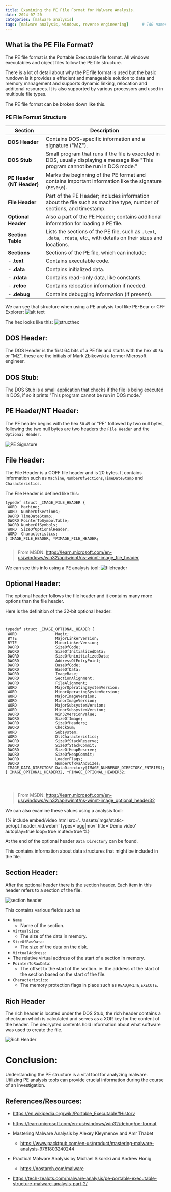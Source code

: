 ```yaml
---
title: Examining the PE File Format for Malware Analysis.
date: 2024-07-20 
categories: [malware analysis]
tags: [malware analysis, windows, reverse engineering]      # TAG names should always be lowercase
---
```



## What is the PE File Format?

The PE file format is the Portable Executable file format. All windows executables and object files follow the PE file structure.

There is a lot of detail about why the PE file format is used but the basic rundown is it provides a effecient and manageable solution to data and memory management and supports dynamic linking, relocation and additonal resources. It is also supported by various processors and used in multipule file types.




The PE file format can be broken down like this.

### PE File Format Structure

| **Section**          | **Description**                                                                 |
|----------------------|---------------------------------------------------------------------------------|
| **DOS Header**       | Contains DOS-specific information and a signature ("MZ").                        |
| **DOS Stub**         | Small program that runs if the file is executed in DOS, usually displaying a message like "This program cannot be run in DOS mode." |
| **PE Header (NT Header)** | Marks the beginning of the PE format and contains important information like the signature (`PE\0\0`).                  |
| **File Header**      | Part of the PE Header; includes information about the file such as machine type, number of sections, and timestamp.  |
| **Optional Header**  | Also a part of the PE Header; contains additional information for loading a PE file. |
| **Section Table**    | Lists the sections of the PE file, such as `.text`, `.data`, `.rdata`, etc., with details on their sizes and locations. |
| **Sections**         |  Sections of the PE file, which can include:                             |
| - **.text**           | Contains executable code.                                                        |
| - **.data**           | Contains initialized data.                                                        |
| - **.rdata**          | Contains read-only data, like constants.                                          |
| - **.reloc**          | Contains relocation information if needed.                                        |
| - **.debug**          | Contains debugging information (if present).                                      |

We can see that structure when using a PE analysis tool like PE-Bear or CFF Explorer:
![alt text](../assets/imgs/static-pe/PEBEARHEADER.png)




The hex looks like this:
![structhex](../assets/imgs/static-pe/PE_header_cff.png)


## DOS Header:


The DOS Header is the first 64 bits of a PE file and starts with the hex `4D` `5A` or "MZ", these are the initials of Mark Zbikowski a former Microsoft engineer.


## DOS Stub:


The DOS Stub is a small application that checks if the file is being executed in DOS, if so it prints "This program cannot be run in DOS mode."






## PE Header/NT Header:


The PE header begins with the hex `50` `45` or "PE" followed by two null bytes, following the two null bytes are two headers the `File Header` and the `Optional Header`.


![PE Signature](../assets/imgs/static-pe/PESIGN.png)


## File Header:
The File Header is a COFF file header and is 20 bytes. It contains information such as `Machine`, `NumberOfSections`,`TimeDateStamp` and `Characteristics`.


The File Header is defined like this:
```
typedef struct _IMAGE_FILE_HEADER {
 WORD  Machine;
 WORD  NumberOfSections;
 DWORD TimeDateStamp;
 DWORD PointerToSymbolTable;
 DWORD NumberOfSymbols;
 WORD  SizeOfOptionalHeader;
 WORD  Characteristics;
} IMAGE_FILE_HEADER, *PIMAGE_FILE_HEADER;


```
> From MSDN: <https://learn.microsoft.com/en-us/windows/win32/api/winnt/ns-winnt-image_file_header>




We can see this info using a PE analysis tool:
![fileheader](../assets/imgs/static-pe/fileheader.png)










## Optional Header:


The optional header follows the file header and it contains many more options than the file header.




Here is the definition of the 32-bit optional header:
```


typedef struct _IMAGE_OPTIONAL_HEADER {
 WORD                 Magic;
 BYTE                 MajorLinkerVersion;
 BYTE                 MinorLinkerVersion;
 DWORD                SizeOfCode;
 DWORD                SizeOfInitializedData;
 DWORD                SizeOfUninitializedData;
 DWORD                AddressOfEntryPoint;
 DWORD                BaseOfCode;
 DWORD                BaseOfData;
 DWORD                ImageBase;
 DWORD                SectionAlignment;
 DWORD                FileAlignment;
 WORD                 MajorOperatingSystemVersion;
 WORD                 MinorOperatingSystemVersion;
 WORD                 MajorImageVersion;
 WORD                 MinorImageVersion;
 WORD                 MajorSubsystemVersion;
 WORD                 MinorSubsystemVersion;
 DWORD                Win32VersionValue;
 DWORD                SizeOfImage;
 DWORD                SizeOfHeaders;
 DWORD                CheckSum;
 WORD                 Subsystem;
 WORD                 DllCharacteristics;
 DWORD                SizeOfStackReserve;
 DWORD                SizeOfStackCommit;
 DWORD                SizeOfHeapReserve;
 DWORD                SizeOfHeapCommit;
 DWORD                LoaderFlags;
 DWORD                NumberOfRvaAndSizes;
 IMAGE_DATA_DIRECTORY DataDirectory[IMAGE_NUMBEROF_DIRECTORY_ENTRIES];
} IMAGE_OPTIONAL_HEADER32, *PIMAGE_OPTIONAL_HEADER32;




```


> From MSDN: <https://learn.microsoft.com/en-us/windows/win32/api/winnt/ns-winnt-image_optional_header32>


We can also examine these values using a analysis tool:


{%
 include embed/video.html
 src='../assets/imgs/static-pe/opt_header_vid.webm'
 types='ogg|mov'
 title='Demo video'
 autoplay=true
 loop=true
 muted=true
%}


At the end of the optional header `Data Directory` can be found.


This contains information about data structures that might be included in the file.




## Section Header:


After the optional header there is the section header. Each item in this header refers to a section of the file.


![section header](../assets/imgs/static-pe/section_hdr.png)


This contains various fields such as
* `Name`
   * Name of the section.
* `VirtualSize`:
   * The size of the data in memory.
* `SizeOfRawData`:
   * The size of the data on the disk.
* `VirtualAddress`:
*  The relative virtual address of the start of a section in memory.
* `PointerToRawData`:
   * The offset to the start of the section. ie: the address of the start of the section based on the start of the file.
* `Characteristics`:
   * The memory protection flags in place such as `READ`,`WRITE`,`EXECUTE`.


## Rich Header


The rich header is located under the DOS Stub, the rich header contains a checksum which is calculated and serves as a XOR key for the content of the header. The decrypted contents hold information about what software was used to create the file.


![Rich Header](../assets/imgs/static-pe/Richhdr.png)














# Conclusion:
Understanding the PE structure is a vital tool for analyzing malware. Utilizing PE analysis tools can provide crucial information during the course of an investigation.




## References/Resources:

* <https://en.wikipedia.org/wiki/Portable_Executable#History>

* <https://learn.microsoft.com/en-us/windows/win32/debug/pe-format>

* Mastering Malware Analysis by Alexey Kleymenov and Amr Thabet 
   * <https://www.packtpub.com/en-us/product/mastering-malware-analysis-9781803240244>
   
* Practical Malware Analysis by Michael Sikorski and Andrew Honig 
   * <https://nostarch.com/malware>

* <https://tech-zealots.com/malware-analysis/pe-portable-executable-structure-malware-analysis-part-2/>


